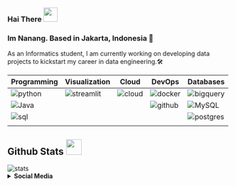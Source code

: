 ### Hai There <img src = "https://raw.githubusercontent.com/MartinHeinz/MartinHeinz/master/wave.gif" width = 32px height = 32px> 

### Im Nanang. Based in Jakarta, Indonesia 📍

As an Informatics student, I am currently working on developing data projects to kickstart my career in data engineering.🛠



| Programming | Visualization | Cloud          | DevOps        | Databases  |
| ----------- | ------------- | -------------- | --------------|------------|
| ![python](https://img.shields.io/badge/Python-3776AB?style=flat-square&logo=python&logoColor=white)     | ![streamlit](https://img.shields.io/badge/Streamlit-FF4B4B?style=flat-square&logo=streamlit&logoColor=white) | ![cloud](https://img.shields.io/badge/Google_Cloud-4285F4?style=flat-square&logo=googlecloud&logoColor=white)       | ![docker](https://img.shields.io/badge/Docker-2496ED?style=flat-square&logo=docker&logoColor=white)        | ![bigquery](https://img.shields.io/badge/BigQuery-669DF6?style=flat-square&logo=googlebigquery&logoColor=white) |
| ![Java](https://img.shields.io/badge/Java-ED8B00?style=flat-square&logo=sqlite&logoColor=white)  | ![]() |  | ![github](https://img.shields.io/badge/GitHub_Actions-181717?style=flat-square&logo=github&logoColor=white)| ![MySQL](https://img.shields.io/badge/MySQL-005C84?style=flat-square&logo=sqlite&logoColor=white)  |
| ![sql](https://img.shields.io/badge/SQL-003B57?style=flat-square&logo=sqlite&logoColor=white) | | | ![]() | ![postgres](https://img.shields.io/badge/PostgreSQL-4169E1?style=flat-square&logo=postgresql&logoColor=white) |
| ![]() | | |


## Github Stats <img src = "https://i.pinimg.com/originals/65/c4/f4/65c4f452571be1261e9c623f7da488ac.gif" width = 35px height = 35px>

<div>
  <img alt="stats" src="https://github-readme-stats.vercel.app/api?username=Naneve-byte&show_icons=true&theme=transparent&hide_border=true">
</div>


<details>
<summary><b>Social Media</b></summary><br>

- **[Email](nanang.febrianto.nf@gmail.com)**
- **[LinkedIn](https://www.linkedin.com/in/nanang-dwi-febrianto-113825214/)1/)**

</details>
